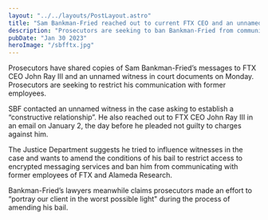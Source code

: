 ```yaml
---
layout: "../../layouts/PostLayout.astro"
title: "Sam Bankman-Fried reached out to current FTX CEO and an unnamed witness in case against him"
description: "Prosecutors are seeking to ban Bankman-Fried from communicating with former employees"
pubDate: "Jan 30 2023"
heroImage: "/sbfftx.jpg"
---
```


Prosecutors have shared copies of Sam Bankman-Fried’s messages to FTX CEO John Ray III and an unnamed witness in court documents on Monday. Prosecutors are seeking to restrict his communication with former employees.

SBF contacted an unnamed witness in the case asking to establish a “constructive relationship”. He also reached out to FTX CEO John Ray III in an email on January 2, the day before he pleaded not guilty to charges against him. 

The Justice Department suggests he tried to influence witnesses in the case and wants to amend the conditions of his bail to restrict access to encrypted messaging services and ban him from communicating with former employees of FTX and Alameda Research.

Bankman-Fried’s lawyers meanwhile claims prosecutors made an effort to “portray our client in the worst possible light" during the process of amending his bail.
